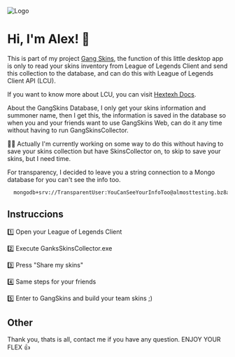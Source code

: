 
![Logo](https://firebasestorage.googleapis.com/v0/b/gangskinsbyplolyers.appspot.com/o/GangSkins%2FImages%2FpLOLyerslogo2%20120x120.png?alt=media&token=40747810-ddd5-4a95-aeb8-227a9a48c4fa)
 

# Hi, I'm Alex! 👋

 This is part of my project [Gang Skins](https://twitter.com/), 
 the function of this little desktop app is only to read your skins inventory from  League of Legends Client and send this collection to the database, and can do this with League of Legends Client API (LCU).

 If you want to know more about LCU, you can visit [Hextexh Docs](https://hextechdocs.dev/getting-started-with-the-lcu-api/).

 About the GangSkins Database, I only get your skins information and summoner name, then I get this, the information is saved in the database so when you and your friends want to use GangSkins Web, can do it any time without having to run GangSkinsCollector.
 
 👩‍💻 Actually I'm currently working on some way to do this without having to save your skins collection but have SkinsCollector on, to skip to save your skins, but I need time. 

 For transparency, I decided to leave you a string connection to a Mongo database for you can't see the info too. 

 ```bash
   mongodb+srv://TransparentUser:YouCanSeeYourInfoToo@almosttesting.bz8a5nn.mongodb.net/
```


 
 




## Instruccions

1️⃣ Open your League of Legends Client

2️⃣ Execute  GanksSkinsCollector.exe

3️⃣ Press "Share my skins"

4️⃣ Same steps for your friends

5️⃣ Enter to GangSkins and build your team skins ;)


## Other
Thank you, thats is all, contact me if you have any question.
 ENJOY YOUR FLEX 👍
